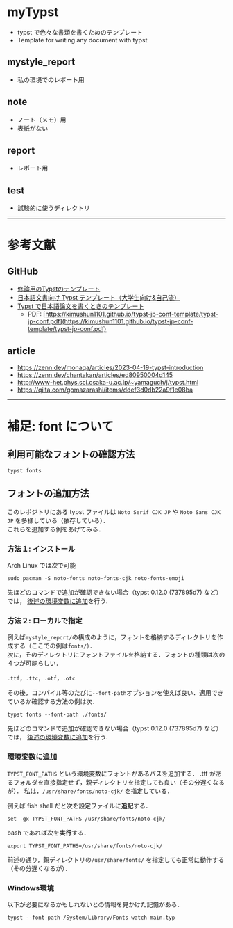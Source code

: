 # myTypst

- typst で色々な書類を書くためのテンプレート
- Template for writing any document with typst

## mystyle_report

- 私の環境でのレポート用

## note

- ノート（メモ）用
- 表紙がない

## report

- レポート用

## test

- 試験的に使うディレクトリ

---

# 参考文献

## GitHub

- [修論用のTypstのテンプレート](https://github.com/yukukotani/typst-coins-thesis)
- [日本語文書向け Typst テンプレート（大学生向け&自己流）](https://github.com/stepney141/my_typst_template)
- [Typst で日本語論文を書くときのテンプレート](https://github.com/kimushun1101/typst-jp-conf-template)
  - PDF: [https://kimushun1101.github.io/typst-jp-conf-template/typst-jp-conf.pdf](https://kimushun1101.github.io/typst-jp-conf-template/typst-jp-conf.pdf)

## article

- https://zenn.dev/monaqa/articles/2023-04-19-typst-introduction
- https://zenn.dev/chantakan/articles/ed80950004d145
- http://www-het.phys.sci.osaka-u.ac.jp/~yamaguch/j/typst.html
- https://qiita.com/gomazarashi/items/ddef3d0db22a9f1e08ba

---

# 補足: font について

## 利用可能なフォントの確認方法

```
typst fonts
```

## フォントの追加方法

このレポジトリにある typst ファイルは
`Noto Serif CJK JP` や `Noto Sans CJK JP` を多様している（依存している）．<br>
これらを追加する例をあげてみる．

### 方法１: インストール

Arch Linux では次で可能

```
sudo pacman -S noto-fonts noto-fonts-cjk noto-fonts-emoji
```

先ほどのコマンドで追加が確認できない場合（typst 0.12.0 (737895d7) など）では，
[後述の環境変数に追加](#環境変数に追加)を行う．

### 方法２: ローカルで指定

例えば`mystyle_report/`の構成のように，フォントを格納するディレクトリを作成する（ここでの例は`fonts/`）．<br>
次に，そのディレクトリにフォントファイルを格納する．フォントの種類は次の４つが可能らしい．

`.ttf`，`.ttc`，`.otf`，`.otc`

その後，コンパイル等のたびに`--font-path`オプションを使えば良い．適用できているか確認する方法の例は次．

```
typst fonts --font-path ./fonts/
```

先ほどのコマンドで追加が確認できない場合（typst 0.12.0 (737895d7) など）では，
[後述の環境変数に追加](#環境変数に追加)を行う．

### 環境変数に追加

`TYPST_FONT_PATHS` という環境変数にフォントがあるパスを追加する．
.ttf があるフォルダを直接指定せず，親ディレクトリを指定しても良い（その分遅くなるが）．
私は，`/usr/share/fonts/noto-cjk/` を指定している．

例えば fish shell だと次を設定ファイルに**追記**する．

```
set -gx TYPST_FONT_PATHS /usr/share/fonts/noto-cjk/
```

bash であれば次を**実行**する．

```
export TYPST_FONT_PATHS=/usr/share/fonts/noto-cjk/
```

前述の通り，親ディレクトリの`/usr/share/fonts/` を指定しても正常に動作する（その分遅くなるが）．

### Windows環境

以下が必要になるかもしれないとの情報を見かけた記憶がある．

```
typst --font-path /System/Library/Fonts watch main.typ
```
